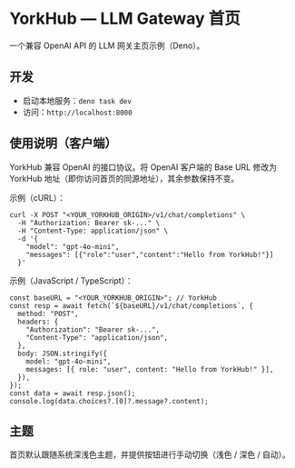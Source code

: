 # YorkHub — LLM Gateway 首页

一个兼容 OpenAI API 的 LLM 网关主页示例（Deno）。

## 开发

- 启动本地服务：`deno task dev`
- 访问：`http://localhost:8000`

## 使用说明（客户端）

YorkHub 兼容 OpenAI 的接口协议。将 OpenAI 客户端的 Base URL 修改为 YorkHub 地址（即你访问首页的同源地址），其余参数保持不变。

示例（cURL）：

```
curl -X POST "<YOUR_YORKHUB_ORIGIN>/v1/chat/completions" \
  -H "Authorization: Bearer sk-..." \
  -H "Content-Type: application/json" \
  -d '{
    "model": "gpt-4o-mini",
    "messages": [{"role":"user","content":"Hello from YorkHub!"}]
  }'
```

示例（JavaScript / TypeScript）：

```
const baseURL = "<YOUR_YORKHUB_ORIGIN>"; // YorkHub
const resp = await fetch(`${baseURL}/v1/chat/completions`, {
  method: "POST",
  headers: {
    "Authorization": "Bearer sk-...",
    "Content-Type": "application/json",
  },
  body: JSON.stringify({
    model: "gpt-4o-mini",
    messages: [{ role: "user", content: "Hello from YorkHub!" }],
  }),
});
const data = await resp.json();
console.log(data.choices?.[0]?.message?.content);
```

## 主题

首页默认跟随系统深浅色主题，并提供按钮进行手动切换（浅色 / 深色 / 自动）。
